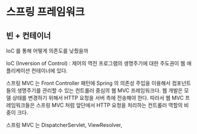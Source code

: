 # 스프링 프레임워크

## 빈 + 컨테이너
IoC 를 통해 어떻게 의존도를 낮췄을까

IoC (Inversion of Control) : 제어의 역전
프로그램의 생명주기에 대한 주도권이 웹 애플리케이션 컨테이너에 있다. 

스프링 MVC 는
Front Controller 패턴에 Spring 의 의존성 주입을 이용해서 컴포넌트들의 생명주기를 관리할 수 있는 컨트롤러 중심의 웹 MVC 프레임워크다. 웹 개발은 모델 상태를 변경하기 위해서 HTTP 요청을 서버 측에 전송해야 한다. 따라서 웹 MVC 프레임워크들은 스프링 MVC 처럼 앞단에서 HTTP 요청을 처리하는 컨트롤러 역할의 비중이 크다. 

스프링 MVC 는 DispatcherServlet, ViewResolver, 
<!--stackedit_data:
eyJoaXN0b3J5IjpbMTIwNDAwNTE4NiwxMTMwMzk2OTUwLDIwMz
EyODE5MDksMTA4MzQ1Nzc3MywtMTU4MjAyOTkyLDg5NDEwNDM4
MV19
-->